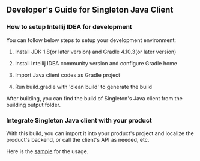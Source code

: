 ## Developer's Guide for Singleton Java Client

### How to setup Intellij IDEA for development

You can follow below steps to setup your development environment:

1. Install JDK 1.8(or later version) and Gradle 4.10.3(or later version)

2. Install Intellij IDEA community version and configure Gradle home

3. Import Java client codes as Gradle project

4. Run build.gradle with 'clean build' to generate the build

After building, you can find the build of Singleton's Java client from the building output folder. 

### Integrate Singleton Java client with your product

With this build, you can import it into your product's project and localize the product's backend, or call the client's API as needed, etc.

Here is the [sample](https://github.com/vmware/singleton/tree/g11n-java-client/sample-client-app) for the usage.




